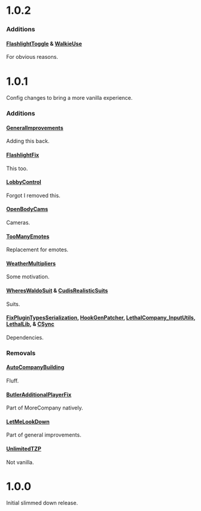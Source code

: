 # 1.0.2

### Additions

#### [FlashlightToggle](https://thunderstore.io/c/lethal-company/p/Renegades/FlashlightToggle/) & [WalkieUse](https://thunderstore.io/c/lethal-company/p/Renegades/WalkieUse/)

For obvious reasons.

# 1.0.1

Config changes to bring a more vanilla experience.

### Additions

#### [GeneralImprovements](https://thunderstore.io/c/lethal-company/p/ShaosilGaming/GeneralImprovements/)

Adding this back.

#### [FlashlightFix](https://thunderstore.io/c/lethal-company/p/ShaosilGaming/FlashlightFix/)

This too.

#### [LobbyControl](https://thunderstore.io/c/lethal-company/p/mattymatty/LobbyControl/)

Forgot I removed this.

#### [OpenBodyCams](https://thunderstore.io/c/lethal-company/p/Zaggy1024/OpenBodyCams/)

Cameras.

#### [TooManyEmotes](https://thunderstore.io/c/lethal-company/p/FlipMods/TooManyEmotes/)

Replacement for emotes.

#### [WeatherMultipliers](https://thunderstore.io/c/lethal-company/p/Blorb/WeatherMultipliers/)

Some motivation.

#### [WheresWaldoSuit](https://thunderstore.io/c/lethal-company/p/ViViKo/WheresWaldoSuit/) & [CudisRealisticSuits](https://thunderstore.io/c/lethal-company/p/kidcudilovers/CudisRealisticSuits/)

Suits.

#### [FixPluginTypesSerialization](https://thunderstore.io/c/lethal-company/p/Evaisa/FixPluginTypesSerialization/), [HookGenPatcher](https://thunderstore.io/c/lethal-company/p/Evaisa/HookGenPatcher/), [LethalCompany_InputUtils](https://thunderstore.io/c/lethal-company/p/Rune580/LethalCompany_InputUtils/), [LethalLib](https://thunderstore.io/c/lethal-company/p/Evaisa/LethalLib/), & [CSync](https://thunderstore.io/c/lethal-company/p/Sigurd/CSync/)

Dependencies.

### Removals

#### [AutoCompanyBuilding](https://thunderstore.io/c/lethal-company/p/La_chips/AutoCompanyBuilding/)

Fluff.

#### [ButlerAdditionalPlayerFix](https://thunderstore.io/c/lethal-company/p/Dev1A3/ButlerAdditionalPlayerFix/)

Part of MoreCompany natively.

#### [LetMeLookDown](https://thunderstore.io/c/lethal-company/p/FlipMods/LetMeLookDown/)

Part of general improvements.

#### [UnlimitedTZP](https://thunderstore.io/c/lethal-company/p/ATK/UnlimitedTZP/)

Not vanilla.

# 1.0.0

Initial slimmed down release.
